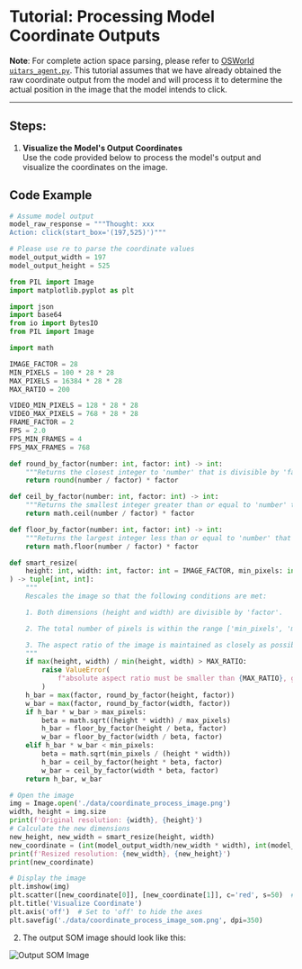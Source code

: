 
# Tutorial: Processing Model Coordinate Outputs

**Note**: For complete action space parsing, please refer to [OSWorld `uitars_agent.py`](https://github.com/xlang-ai/OSWorld/blob/main/mm_agents/uitars_agent.py). This tutorial assumes that we have already obtained the raw coordinate output from the model and will process it to determine the actual position in the image that the model intends to click.

---

## Steps:

1. **Visualize the Model's Output Coordinates**  
   Use the code provided below to process the model's output and visualize the coordinates on the image.

## Code Example
```python
# Assume model output
model_raw_response = """Thought: xxx
Action: click(start_box='(197,525)')"""

# Please use re to parse the coordinate values
model_output_width = 197
model_output_height = 525

from PIL import Image
import matplotlib.pyplot as plt

import json
import base64
from io import BytesIO
from PIL import Image

import math

IMAGE_FACTOR = 28
MIN_PIXELS = 100 * 28 * 28
MAX_PIXELS = 16384 * 28 * 28
MAX_RATIO = 200

VIDEO_MIN_PIXELS = 128 * 28 * 28
VIDEO_MAX_PIXELS = 768 * 28 * 28
FRAME_FACTOR = 2
FPS = 2.0
FPS_MIN_FRAMES = 4
FPS_MAX_FRAMES = 768

def round_by_factor(number: int, factor: int) -> int:
    """Returns the closest integer to 'number' that is divisible by 'factor'."""
    return round(number / factor) * factor

def ceil_by_factor(number: int, factor: int) -> int:
    """Returns the smallest integer greater than or equal to 'number' that is divisible by 'factor'."""
    return math.ceil(number / factor) * factor

def floor_by_factor(number: int, factor: int) -> int:
    """Returns the largest integer less than or equal to 'number' that is divisible by 'factor'."""
    return math.floor(number / factor) * factor

def smart_resize(
    height: int, width: int, factor: int = IMAGE_FACTOR, min_pixels: int = MIN_PIXELS, max_pixels: int = MAX_PIXELS
) -> tuple[int, int]:
    """
    Rescales the image so that the following conditions are met:

    1. Both dimensions (height and width) are divisible by 'factor'.

    2. The total number of pixels is within the range ['min_pixels', 'max_pixels'].

    3. The aspect ratio of the image is maintained as closely as possible.
    """
    if max(height, width) / min(height, width) > MAX_RATIO:
        raise ValueError(
            f"absolute aspect ratio must be smaller than {MAX_RATIO}, got {max(height, width) / min(height, width)}"
        )
    h_bar = max(factor, round_by_factor(height, factor))
    w_bar = max(factor, round_by_factor(width, factor))
    if h_bar * w_bar > max_pixels:
        beta = math.sqrt((height * width) / max_pixels)
        h_bar = floor_by_factor(height / beta, factor)
        w_bar = floor_by_factor(width / beta, factor)
    elif h_bar * w_bar < min_pixels:
        beta = math.sqrt(min_pixels / (height * width))
        h_bar = ceil_by_factor(height * beta, factor)
        w_bar = ceil_by_factor(width * beta, factor)
    return h_bar, w_bar

# Open the image
img = Image.open('./data/coordinate_process_image.png')
width, height = img.size
print(f'Original resolution: {width}, {height}')
# Calculate the new dimensions
new_height, new_width = smart_resize(height, width)
new_coordinate = (int(model_output_width/new_width * width), int(model_output_height/new_height * height))
print(f'Resized resolution: {new_width}, {new_height}')
print(new_coordinate)

# Display the image
plt.imshow(img)
plt.scatter([new_coordinate[0]], [new_coordinate[1]], c='red', s=50)  # Mark the point with a red dot
plt.title('Visualize Coordinate')
plt.axis('off')  # Set to 'off' to hide the axes
plt.savefig('./data/coordinate_process_image_som.png', dpi=350)
```

2. The output SOM image should look like this:

![Output SOM Image](./data/coordinate_process_image_som.png)
